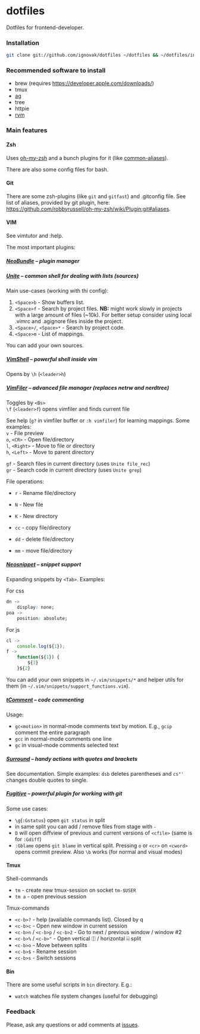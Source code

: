 dotfiles
========

Dotfiles for frontend-developer.

### Installation

```bash
git clone git://github.com/ignovak/dotfiles ~/dotfiles && ~/dotfiles/install.sh
```

### Recommended software to install
- brew (requires https://developer.apple.com/downloads/)
- tmux
- [ag](https://github.com/ggreer/the_silver_searcher)
- tree
- httpie
- [rvm](http://rvm.io/)

### Main features

#### Zsh

Uses [oh-my-zsh](http://ohmyz.sh/) and a bunch plugins for it (like [common-aliases](https://github.com/robbyrussell/oh-my-zsh/blob/master/plugins/common-aliases/common-aliases.plugin.zsh)).

There are also some config files for bash.

#### Git

There are some zsh-plugins (like `git` and `gitfast`) and .gitconfig file.
See list of aliases, provided by git plugin, here: https://github.com/robbyrussell/oh-my-zsh/wiki/Plugin:git#aliases.

#### VIM

See vimtutor and :help.

The most important plugins:

##### [NeoBundle](https://github.com/Shougo/neobundle.vim) – plugin manager

##### [Unite](https://github.com/Shougo/unite.vim) – common shell for dealing with lists (sources)
Main use-cases (working with thi config):

1. `<Space>b` - Show buffers list. 
2. `<Space>f` - Search by project files. **NB:** might work slowly in projects with a large amount of files (~10k). For better setup consider using local .vimrc and .agignore files inside the project. 
3. `<Space>/`, `<Space>*` - Search by project code. 
4. `<Space>m` - List of mappings.

You can add your own sources.

##### [VimShell](https://github.com/Shougo/vimshell.vim) – powerful shell inside vim

Opens by `\h` (`<leader>h`)

##### [VimFiler](https://github.com/Shougo/vimfiler.vim) – advanced file manager (replaces netrw and nerdtree)

Toggles by `<Bs>`  
`\f` (`<leader>f`) opens vimfiler and finds current file

See help (`g?` in vimfiler buffer or `:h vimfiler`) for learning mappings. Some examples:  
`v` - File preview  
`o`, `<CR>` - Open file/directory  
`l`, `<Right>` - Move to file or directory  
`h`, `<Left>` - Move to parent directory  

`gf` - Search files in current directory (uses `Unite file_rec`)  
`gr` - Search code in current directory (uses `Unite grep`)  

File operations:  
* `r` - Rename file/directory
* `N` - New file
* `K` - New directory

* `cc` - copy file/directory
* `dd` - delete file/directory
* `mm` - move file/directory

##### [Neosnippet](https://github.com/Shougo/neosnippet.vim) – snippet support
Expanding snippets by `<Tab>`. Examples:

For css
```css
dn ->
    display: none;
poa ->
    position: absolute;
```

For js
```js
cl ->
    console.log(${1});
f ->
    function(${1}) {
        ${3}
    }${2}
```
You can add your own snippets in `~/.vim/snippets/*` and helper utils for them (in `~/.vim/snippets/support_functions.vim`).

##### [tComment](https://github.com/tomtom/tcomment_vim) – code commenting
Usage:
- `gc<motion>` in normal-mode comments text by motion. E.g., `gcip` comment the entire paragraph
- `gcc` in normal-mode comments one line
- `gc` in visual-mode comments selected text

##### [Surround](https://github.com/tpope/vim-surround) – handy actions with quotes and brackets
See documentation. Simple examples: `dsb` deletes parentheses and `cs"'` changes double quotes to single.

##### [Fugitive](https://github.com/tpope/vim-fugitive) – powerful plugin for working with git

Some use cases:
- `\g`(`:Gstatus`) open `git status` in split
- in same split you can add / remove files from stage with `-`
- `D` will open diffview of previous and current versions of `<cfile>` (same is for `:Gdiff`)
- `:Gblame` opens `git blame` in vertical split. Pressing `o` or `<cr>` on `<cword>` opens commit preview. Also `\b` works (for normal and visual modes)

#### Tmux

Shell-commands

- `tm` - create new tmux-session on socket `tm-$USER`
- `tm a` - open previous session

Tmux-commands

- `<c-b>?` - help (available commands list). Closed by q
- `<c-b>c` - Open new window in current session
- `<c-b>n` / `<c-b>p` / `<c-b>2` - Go to next / previous window / window #2
- `<c-b>%` / `<c-b>"` - Open vertical ⎅ / horizontal ⌸ split
- `<c-b>o` - Move between splits
- `<c-b>$` - Rename session
- `<c-b>s` - Switch sessions

#### Bin

There are some useful scripts in `bin` directory. E.g.:
* `watch` watches file system changes (useful for debugging)

### Feedback

Please, ask any questions or add comments at [issues](/../../issues/new).
